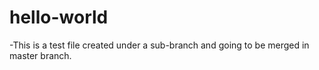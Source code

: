 # hello-world

-This is a test file created under a sub-branch and going to be merged in master branch.
